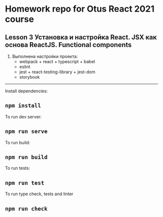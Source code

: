 # Homework repo for Otus React 2021 course
## Lesson 3 Установка и настройка React. JSX как основа ReactJS. Functional components
1. Выполнена настройки проекта:<br>
    - webpack + react + typescript + babel
    - eslint
    - jest + react-testing-library + jest-dom
    - storybook


---

Install dependencies:
## `npm install`

To run dev server:
## `npm run serve`

To run build:
## `npm run build`

To run tests:
## `npm run test`

To run type check, tests and linter
## `npm run check`
